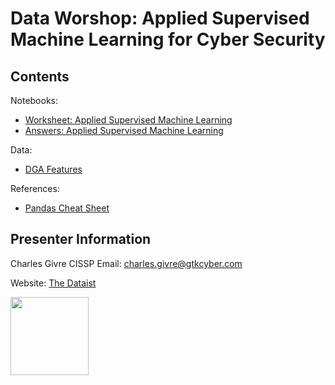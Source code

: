 # Data Worshop: Applied Supervised Machine Learning for Cyber Security

## Contents
Notebooks:
* [Worksheet: Applied Supervised Machine Learning](https://github.com/gtkcyber/dataworksmd_workshop/blob/master/Supervised%20Learning%20Worksheet.ipynb)
* [Answers:  Applied Supervised Machine Learning](https://github.com/gtkcyber/dataworksmd_workshop/blob/master/Supervised%20Learning%20Worksheet%20-%20Answers.ipynb)

Data:
* [DGA Features](https://github.com/gtkcyber/dataworksmd_workshop/blob/master/data/dga_features_final_df.csv) 

References:
* [Pandas Cheat Sheet](https://github.com/gtkcyber/dataworksmd_workshop/blob/master/references/Pandas_Cheat_Sheet.pdf)

## Presenter Information
Charles Givre CISSP
Email: charles.givre@gtkcyber.com

Website: [The Dataist](http://thedataist.com)

<img src="img/GTK_Logo_Social Icon.jpg" height=125, width=125, align="left" />

